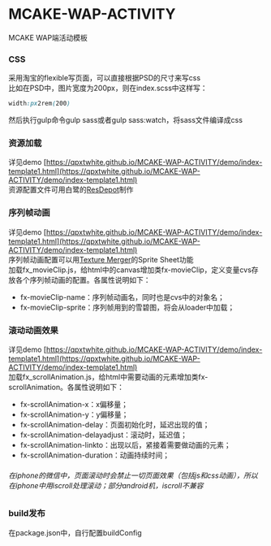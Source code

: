 # MCAKE-WAP-ACTIVITY
MCAKE WAP端活动模板
### CSS
采用淘宝的flexible写页面，可以直接根据PSD的尺寸来写css<br>
比如在PSD中，图片宽度为200px，则在index.scss中这样写：
```css
width:px2rem(200)
```
然后执行gulp命令gulp sass或者gulp sass:watch，将sass文件编译成css
### 资源加载
详见demo [https://qpxtwhite.github.io/MCAKE-WAP-ACTIVITY/demo/index-template1.html](https://qpxtwhite.github.io/MCAKE-WAP-ACTIVITY/demo/index-template1.html)<br>
资源配置文件可用白鹭的[ResDepot](http://www.egret.com/products/others.html#res-depot)制作
### 序列帧动画
详见demo [https://qpxtwhite.github.io/MCAKE-WAP-ACTIVITY/demo/index-template1.html](https://qpxtwhite.github.io/MCAKE-WAP-ACTIVITY/demo/index-template1.html)<br>
序列帧动画配置可以用[Texture Merger](http://www.egret.com/products/others.html#egret-texture)的Sprite Sheet功能<br>
加载fx_movieClip.js，给html中的canvas增加类fx-movieClip，定义变量cvs存放各个序列帧动画的配置。各属性说明如下：
* fx-movieClip-name：序列帧动画名，同时也是cvs中的对象名；
* fx-movieClip-sprite：序列帧用到的雪碧图，将会从loader中加载；

### 滚动动画效果
详见demo [https://qpxtwhite.github.io/MCAKE-WAP-ACTIVITY/demo/index-template1.html](https://qpxtwhite.github.io/MCAKE-WAP-ACTIVITY/demo/index-template1.html)<br>
加载fx_scrollAnimation.js，给html中需要动画的元素增加类fx-scrollAnimation。各属性说明如下：
* fx-scrollAnimation-x：x偏移量；
* fx-scrollAnimation-y：y偏移量；
* fx-scrollAnimation-delay：页面初始化时，延迟出现的值；
* fx-scrollAnimation-delayadjust：滚动时，延迟值；
* fx-scrollAnimation-linkto：出现以后，紧接着需要做动画的元素；
* fx-scrollAnimation-duration：动画持续时间；

###### 在iphone的微信中，页面滚动时会禁止一切页面效果（包括js和css动画），所以在iphone中用iscroll处理滚动；部分android机，iscroll不兼容
### build发布
在package.json中，自行配置buildConfig
